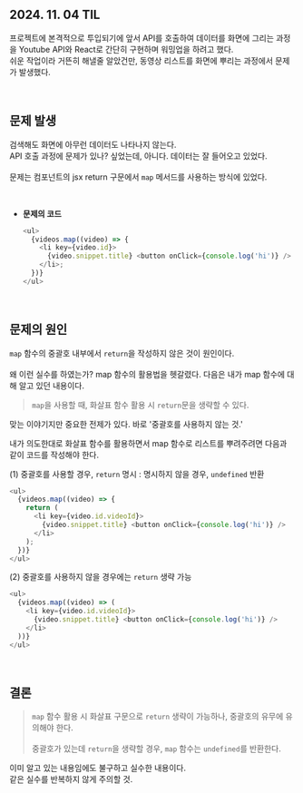 ## 2024. 11. 04 TIL

프로젝트에 본격적으로 투입되기에 앞서 API를 호출하여 데이터를 화면에 그리는 과정을 Youtube API와 React로 간단히 구현하며 워밍업을 하려고 했다.<br> 쉬운 작업이라 거뜬히 해낼줄 알았건만, 동영상 리스트를 화면에 뿌리는 과정에서 문제가 발생했다.

<br>

## 문제 발생

검색해도 화면에 아무런 데이터도 나타나지 않는다.<br>
API 호출 과정에 문제가 있나? 싶었는데, 아니다. 데이터는 잘 들어오고 있었다. <br><br>
문제는 컴포넌트의 jsx return 구문에서 `map` 메서드를 사용하는 방식에 있었다.

<br>

- **문제의 코드**

  ```js
  <ul>
    {videos.map((video) => {
      <li key={video.id}>
        {video.snippet.title} <button onClick={console.log('hi')} />
      </li>;
    })}
  </ul>
  ```

  <br>

## 문제의 원인

`map` 함수의 중괄호 내부에서 `return`을 작성하지 않은 것이 원인이다.
<br><br>
왜 이런 실수를 하였는가? map 함수의 활용법을 헷갈렸다. 다음은 내가 map 함수에 대해 알고 있던 내용이다. <br>

> `map`을 사용할 때, 화살표 함수 활용 시 `return`문을 생략할 수 있다.

맞는 이야기지만 중요한 전제가 있다. 바로 '중괄호를 사용하지 않는 것.'

내가 의도한대로 화살표 함수를 활용하면서 map 함수로 리스트를 뿌려주려면 다음과 같이 코드를 작성해야 한다.

(1) 중괄호를 사용할 경우, `return` 명시 : 명시하지 않을 경우, `undefined` 반환

```js
<ul>
  {videos.map((video) => {
    return (
      <li key={video.id.videoId}>
        {video.snippet.title} <button onClick={console.log('hi')} />
      </li>
    );
  })}
</ul>
```

(2) 중괄호를 사용하지 않을 경우에는 `return` 생략 가능

```js
<ul>
  {videos.map((video) => (
    <li key={video.id.videoId}>
      {video.snippet.title} <button onClick={console.log('hi')} />
    </li>
  ))}
</ul>
```

<br>

## 결론

> `map` 함수 활용 시 화살표 구문으로 `return` 생략이 가능하나, 중괄호의 유무에 유의해야 한다. <br> <br> 중괄호가 있는데 `return`을 생략할 경우, `map` 함수는 `undefined`를 반환한다.

이미 알고 있는 내용임에도 불구하고 실수한 내용이다. <br>
같은 실수를 반복하지 않게 주의할 것.
